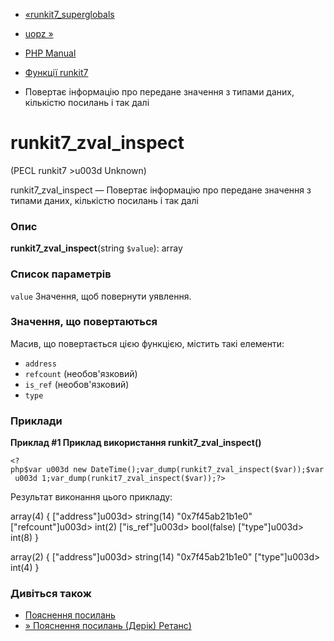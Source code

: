 - [«runkit7_superglobals](function.runkit7-superglobals.md)
- [uopz »](book.uopz.md)

- [PHP Manual](index.md)
- [Функції runkit7](ref.runkit7.md)
- Повертає інформацію про передане значення з типами даних,
кількістю посилань і так далі

# runkit7_zval_inspect

(PECL runkit7 \>u003d Unknown)

runkit7_zval_inspect — Повертає інформацію про передане значення з
типами даних, кількістю посилань і так далі

### Опис

**runkit7_zval_inspect**(string `$value`): array

### Список параметрів

`value`
Значення, щоб повернути уявлення.

### Значення, що повертаються

Масив, що повертається цією функцією, містить такі елементи:

- `address`
- `refcount` (необов'язковий)
- `is_ref` (необов'язковий)
- `type`

### Приклади

**Приклад #1 Приклад використання **runkit7_zval_inspect()****

` <?php$var u003d new DateTime();var_dump(runkit7_zval_inspect($var));$var u003d 1;var_dump(runkit7_zval_inspect($var));?> `

Результат виконання цього прикладу:

array(4) {
["address"]u003d>
string(14) "0x7f45ab21b1e0"
["refcount"]u003d>
int(2)
["is_ref"]u003d>
bool(false)
["type"]u003d>
int(8)
}

array(2) {
["address"]u003d>
string(14) "0x7f45ab21b1e0"
["type"]u003d>
int(4)
}

### Дивіться також

- [Пояснення посилань](language.references.md)
- [» Пояснення посилань (Дерік)
Ретанс)](http://derickrethans.nl/php_references_article.php)
